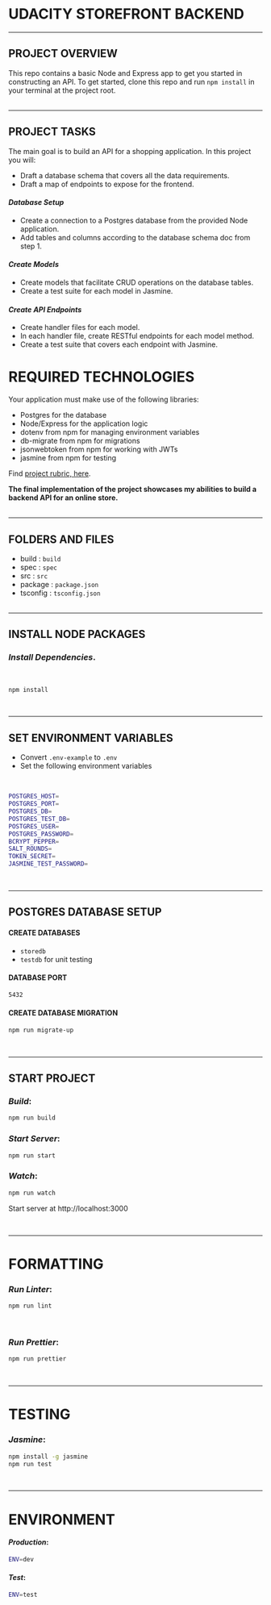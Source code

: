 # UDACITY STOREFRONT BACKEND

---
## PROJECT OVERVIEW

This repo contains a basic Node and Express app to get you started in constructing an API. To get started, clone this repo and run `npm install` in your terminal at the project root.
<br/><br/>

---

## PROJECT TASKS

The main goal is to build an API for a shopping application. In this project you will:
* Draft a database schema that covers all the data requirements.
* Draft a map of endpoints to expose for the frontend.

#### _Database Setup_
* Create a connection to a Postgres database from the provided Node application.
* Add tables and columns according to the database schema doc from step 1.

#### _Create Models_
* Create models that facilitate CRUD operations on the database tables.
* Create a test suite for each model in Jasmine.

#### _Create API Endpoints_
* Create handler files for each model.
* In each handler file, create RESTful endpoints for each model method.
* Create a test suite that covers each endpoint with Jasmine.

# REQUIRED TECHNOLOGIES
Your application must make use of the following libraries:
- Postgres for the database
- Node/Express for the application logic
- dotenv from npm for managing environment variables
- db-migrate from npm for migrations
- jsonwebtoken from npm for working with JWTs
- jasmine from npm for testing

Find [project rubric, here](https://review.udacity.com/#!/rubrics/3061/view).

**The final implementation of the project showcases my abilities to build a backend API for an online store.**
<br/><br/>

---
## FOLDERS AND FILES
* build :  `build`
* spec : `spec`
* src : `src`
* package : `package.json`
* tsconfig : `tsconfig.json`
<br/><br/>

---
## INSTALL NODE PACKAGES

### _Install Dependencies_. 
<br/>

```bash
npm install
```
<br/>

---

## SET ENVIRONMENT VARIABLES

* Convert `.env-example` to `.env`
* Set the following environment variables
<br/>

```bash
POSTGRES_HOST=
POSTGRES_PORT=
POSTGRES_DB=
POSTGRES_TEST_DB=
POSTGRES_USER=
POSTGRES_PASSWORD=
BCRYPT_PEPPER=
SALT_ROUNDS=
TOKEN_SECRET=
JASMINE_TEST_PASSWORD=
```
<br/>

---

## POSTGRES DATABASE SETUP
#### CREATE DATABASES 

* `storedb`
* `testdb` for unit testing

#### DATABASE PORT 

```bash
5432
```
#### CREATE DATABASE MIGRATION 

```bash
npm run migrate-up
```
<br/>

---
## START PROJECT

### _Build_:  
```bash
npm run build
```

### _Start Server_:  
```bash
npm run start
```

### _Watch_:  
```bash
npm run watch
```

Start server at http://localhost:3000

<br/>

---


# FORMATTING

### _Run Linter_:  
```bash
npm run lint
```
<br/>

### _Run Prettier_:  
```bash
npm run prettier
```
<br/>

---

# TESTING

### _Jasmine_:  
```bash
npm install -g jasmine
npm run test
```
<br/>

---

# ENVIRONMENT

#### _Production_:  
```bash
ENV=dev
```
#### _Test_:  
```bash
ENV=test
```
<br/><br/>